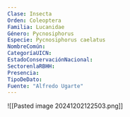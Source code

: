 ```yaml
---
Clase: Insecta
Orden: Coleoptera
Familia: Lucanidae
Género: Pycnosiphorus
Especie: Pycnosiphorus caelatus
NombreComún: 
CategoríaUICN: 
EstadoConservaciónNacional: 
SectorenlaRBHH: 
Presencia: 
TipoDeDato: 
Fuente: "Alfredo Ugarte"
---
```

![[Pasted image 20241202122503.png]]